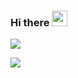 ### Hi there <img src="https://media.giphy.com/media/hvRJCLFzcasrR4ia7z/giphy.gif" width="25px">
[![](https://github-readme-stats.vercel.app/api?username=Z-fly&show_icons=true)](https://github.com/Z-fly)

![](https://github-readme-stats.vercel.app/api/top-langs/?username=Z-fly&hide=javascript,html,css)
<!--
**Z-fly/Z-fly** is a ✨ _special_ ✨ repository because its `README.md` (this file) appears on your GitHub profile.

Here are some ideas to get you started:

- 🔭 I’m currently working on ...
- 🌱 I’m currently learning ...
- 👯 I’m looking to collaborate on ...
- 🤔 I’m looking for help with ...
- 💬 Ask me about ...
- 📫 How to reach me: ...
- 😄 Pronouns: ...
- ⚡ Fun fact: ...
-->
